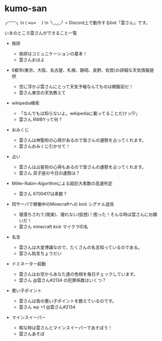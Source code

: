 # kumo-san

╭◜◝ ͡ ◜◝╮ \n
(   •ω•　  ) \n
╰◟◞ ͜ ◟◞╯ < Discord上で動作するbot「雲さん」です。


いまのところ雲さんができること一覧
- 挨拶
  - 挨拶はコミュニケーションの基本！
  - 雲さんおはよ

- 6都市(東京、大阪、名古屋、札幌、静岡、長野、佐賀)の詳細な天気情報提供
  - 空に浮かぶ雲さんにとって天気予報なんてものは朝飯前だ！
  - 雲さん東京の天気教えて

- wikipedia検索
  - 「なんでもは知らないよ。wikipediaに載ってることだけっ♡」
  - 雲さん RWBYって何？

- おみくじ
  - 雲さんは神聖術の心得があるので皆さんの運勢を占ってくれます。
  - 雲さんおみくじ引かせて！

- 占い
  - 雲さんは占星術の心得もあるので皆さんの運勢を占ってくれます。
  - 雲さん 双子座の今日の運勢は？

- Miller-Rabin-Algorithmによる超巨大素数の高速判定
  - 雲さん 6700417は素数？

- 同サーバで稼働中のMinecraftへの kick シグナル送信
  - 寝落ちされて(現実)、寝れない(仮想)！困った！そんな時は雲さんにお願いだ！
  - 雲さん minecraft kick マイクラID名

- 名言
  - 雲さんは大変博識なので、たくさんの名言知っているのである。
  - 雲さん助言ちょうだい

- ドミネーター起動
  - 雲さんはお空からあなた達の色相を毎日チェックしています。
  - 雲さん @雲さん#2134 の犯罪係数はいくつ？

- 悪い子ポイント
  - 雲さんは皆の悪い子ポイントを数えているのです。
  - 雲さん wp +1 @雲さん#2134 

- マインスイーパー
  - 暇な時は雲さんとマインスイーパーであそぼう！
  - 雲さんあそぼ


